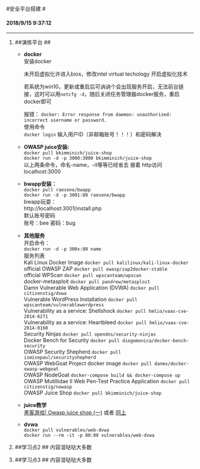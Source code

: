 #安全平台搭建 #

#### 2018/9/15 9:37:12     ####
----------


1. ##演练平台 ##


	* **docker**  
		安装docker  

		未开启虚拟化许进入bios，修改intel virtual techology 开启虚拟化技术  

		若系统为win10，更新或重启后可讷讷个会出现服务开启，无法前台链接，这时可以用`netcfg -d`，随后关闭任务管理器docker服务，重启docker即可  

		报错：
		`docker: Error response from daemon: unauthorized: incorrect username or password.`  
		使用命令  
		`docker login`
		输入用户ID（非邮箱账号！！！）和密码解决

	* **OWASP juice安装:**  
	`docker pull bkimminich/juice-shop`  
	`docker run -d -p 3000:3000 bkimminich/juice-shop`  
	以上两条命令，命名-name，-it等等已经省去
	接着 http访问localhost:3000

	* **bwapp安装：**  
	`docker pull raesene/bwapp`  
	`docker run -d -p 3001:80 raesene/bwapp`  
	bwapp玩耍：  
	http://localhost:3001/install.php  
	默认账号密码  
	账号：bee 密码：bug

	* **其他服务**   
	开启命令：  
	`docker run -d -p 300x:80 name`  
	服务列表  
	Kali Linux Docker Image
	`docker pull kalilinux/kali-linux-docker`  
	official OWASP ZAP
	`docker pull owasp/zap2docker-stable`  
	official WPScan
	`docker pull wpscanteam/wpscan`  
	docker-metasploit
	`docker pull pandrew/metasploit`  
	Damn Vulnerable Web Application (DVWA)
	`docker pull citizenstig/dvwa`  
	Vulnerable WordPress Installation
	`docker pull wpscanteam/vulnerablewordpress`  
	Vulnerability as a service: Shellshock
	`docker pull hmlio/vaas-cve-2014-6271`  
	Vulnerability as a service: Heartbleed
	`docker pull hmlio/vaas-cve-2014-0160`  
	Security Ninjas
	`docker pull opendns/security-ninjas`  
	Docker Bench for Security
	`docker pull diogomonica/docker-bench-security`  
	OWASP Security Shepherd
	`docker pull ismisepaul/securityshepherd`  
	OWASP WebGoat Project docker image
	`docker pull danmx/docker-owasp-webgoat`  
	OWASP NodeGoat
	`docker-compose build && docker-compose up`  
	OWASP Mutillidae II Web Pen-Test Practice Application
	`docker pull citizenstig/nowasp`  
	OWASP Juice Shop
	`docker pull bkimminich/juice-shop`

	* **juice教学**  
	[黑客游戏| Owasp juice shop (一)](https://bbs.ichunqiu.com/forum.php?mod=viewthread&tid=29680)
	或者
	[同上](http://www.freebuf.com/column/155374.html "同上")

	* **dvwa**  
    `docker pull vulnerables/web-dvwa`  
    `docker run --rm -it -p 80:80 vulnerables/web-dvwa`  



1. ##学习点2 ##
	内容湿哒哒大多数


1. ##学习点3 ##
	内容湿哒哒大多数



